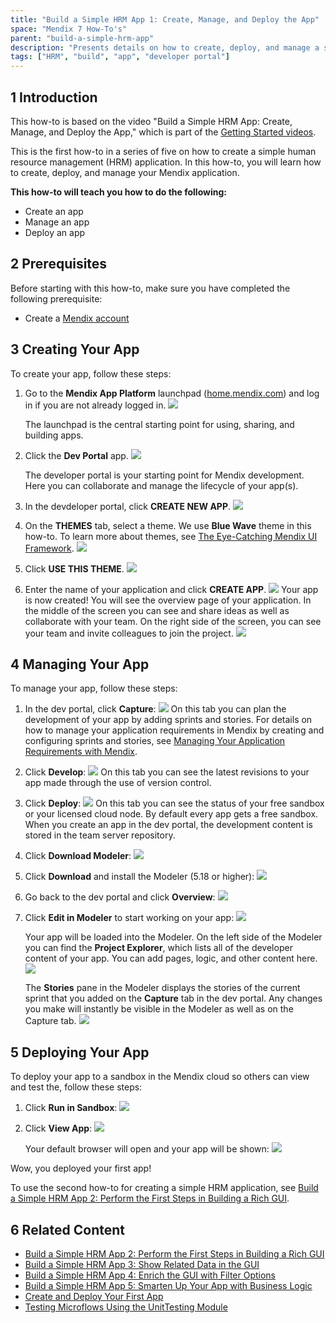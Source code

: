 ```yaml
---
title: "Build a Simple HRM App 1: Create, Manage, and Deploy the App"
space: "Mendix 7 How-To's"
parent: "build-a-simple-hrm-app"
description: "Presents details on how to create, deploy, and manage a simple HRM app."
tags: ["HRM", "build", "app", "developer portal"]
---
```


## 1 Introduction

This how-to is based on the video "Build a Simple HRM App: Create, Manage, and Deploy the App," which is part of the [Getting Started videos](http://gettingstarted.mendixcloud.com/link/courses/gettingstarted).

This is the first how-to in a series of five on how to create a simple human resource management (HRM) application. In this how-to, you will learn how to create, deploy, and manage your Mendix application.

**This how-to will teach you how to do the following:**

* Create an app
* Manage an app
* Deploy an app

## 2 Prerequisites

Before starting with this how-to, make sure you have completed the following prerequisite:

* Create a [Mendix account](https://www.mendix.com/try-now/?utm_source=documentation&utm_medium=community&utm_campaign=signup)

## 3 Creating Your App

To create your app, follow these steps:

1. Go to the **Mendix App Platform** launchpad ([home.mendix.com](http://home.mendix.com)) and log in if you are not already logged in.
    ![](attachments/18448672/18580908.png)

    The launchpad is the central starting point for using, sharing, and building apps.
2. Click the **Dev Portal** app.
    ![](attachments/18448672/18580907.png)

    The developer portal is your starting point for Mendix development. Here you can collaborate and manage the lifecycle of your app(s).
3. In the devdeloper portal, click **CREATE NEW APP**.
    ![](attachments/18448672/18580906.png) 
4. On the **THEMES** tab, select a theme. We use **Blue Wave** theme in this how-to. To learn more about themes, see [The Eye-Catching Mendix UI Framework](https://www.mendix.com/blog/the-eye-catching-mendix-ui-framework/).
    ![](attachments/18448672/18580905.png) 
5. Click **USE THIS THEME**.
     ![](attachments/18448672/18580904.png)
6. Enter the name of your application and click **CREATE APP**.
    ![](attachments/18448672/18580903.png) 
Your app is now created! You will see the overview page of your application. In the middle of the screen you can see and share ideas as well as collaborate with your team. On the right side of the screen, you can see your team and invite colleagues to join the project.
    ![](attachments/18448672/18580902.png)

## 4 Managing Your App

To manage your app, follow these steps:

1. In the dev portal, click **Capture**:
    ![](attachments/18448672/18580900.png)
    On this tab you can plan the development of your app by adding sprints and stories. For details on how to manage your application requirements in Mendix by creating and configuring sprints and stories, see [Managing Your Application Requirements with Mendix](../collaboration-project-management/managing-your-application-requirements-with-mendix).
2. Click **Develop**:
    ![](attachments/18448672/18580899.png)
    On this tab you can see the latest revisions to your app made through the use of version control.
3. Click **Deploy**:
    ![](attachments/18448672/18580898.png)
    On this tab you can see the status of your free sandbox or your licensed cloud node. By default every app gets a free sandbox. When you create an app in the dev portal, the development content is stored in the team server repository.
4. Click **Download Modeler**:
    ![](attachments/18448672/18580897.png) 
5. Click **Download** and install the Modeler (5.18 or higher):
    ![](attachments/18448672/18580896.png) 
6. Go back to the dev portal and click **Overview**:
    ![](attachments/18448672/18580895.png) 
7. Click **Edit in Modeler** to start working on your app:
    ![](attachments/18448672/18580894.png)

    Your app will be loaded into the Modeler. On the left side of the Modeler you can find the **Project Explorer**, which lists all of the developer content of your app. You can add pages, logic, and other content here.
    ![](attachments/18448672/18580892.png)

    The **Stories** pane in the Modeler displays the stories of the current sprint that you added on the **Capture** tab in the dev portal. Any changes you make will instantly be visible in the Modeler as well as on the Capture tab.
    ![](attachments/18448672/18580891.png)

## 5 Deploying Your App

To deploy your app to a sandbox in the Mendix cloud so others can view and test the, follow these steps:

1. Click **Run in Sandbox**:
    ![](attachments/18448672/18580885.png)
2. Click **View App**:
    ![](attachments/18448672/18580884.png)

    Your default browser will open and your app will be shown:
    ![](attachments/18448672/18580886.png)

Wow, you deployed your first app!

To use the second how-to for creating a simple HRM application, see [Build a Simple HRM App 2: Perform the First Steps in Building a Rich GUI](build-a-simple-hrm-app-2-first-steps-in-building-a-rich-gui).

## 6 Related Content

* [Build a Simple HRM App 2: Perform the First Steps in Building a Rich GUI](build-a-simple-hrm-app-2-first-steps-in-building-a-rich-gui)
* [Build a Simple HRM App 3: Show Related Data in the GUI](build-a-simple-hrm-app-3-show-related-data-in-the-gui)
* [Build a Simple HRM App 4: Enrich the GUI with Filter Options](build-a-simple-hrm-app-4-enrich-the-gui-with-filter-options)
* [Build a Simple HRM App 5: Smarten Up Your App with Business Logic](build-a-simple-hrm-app-5-smarten-up-your-app-with-business-logic)
* [Create and Deploy Your First App](create-and-deploy-your-first-app)
* [Testing Microflows Using the UnitTesting Module](../testing/testing-microflows-using-the-unittesting-module)
